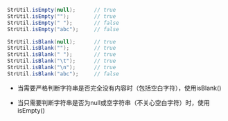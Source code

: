 ```java
StrUtil.isEmpty(null);      // true
StrUtil.isEmpty("");        // true
StrUtil.isEmpty(" ");       // false
StrUtil.isEmpty("abc");     // false
```

```java
StrUtil.isBlank(null);      // true
StrUtil.isBlank("");        // true
StrUtil.isBlank(" ");       // true
StrUtil.isBlank("\t");      // true
StrUtil.isBlank("\n");      // true
StrUtil.isBlank("abc");     // false
```

- 当需要严格判断字符串是否完全没有内容时（包括空白字符），使用isBlank()

- 当只需要判断字符串是否为null或空字符串（不关心空白字符）时，使用isEmpty()